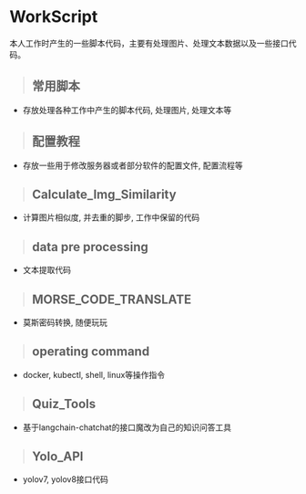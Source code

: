 # WorkScript
本人工作时产生的一些脚本代码，主要有处理图片、处理文本数据以及一些接口代码。

> ## 常用脚本
- 存放处理各种工作中产生的脚本代码, 处理图片, 处理文本等

> ## 配置教程
- 存放一些用于修改服务器或者部分软件的配置文件, 配置流程等

> ## Calculate_Img_Similarity
- 计算图片相似度, 并去重的脚步, 工作中保留的代码

> ## data pre processing
- 文本提取代码

> ## MORSE_CODE_TRANSLATE
- 莫斯密码转换, 随便玩玩

> ## operating command
- docker, kubectl, shell, linux等操作指令

> ## Quiz_Tools
- 基于langchain-chatchat的接口魔改为自己的知识问答工具

> ## Yolo_API
- yolov7, yolov8接口代码

